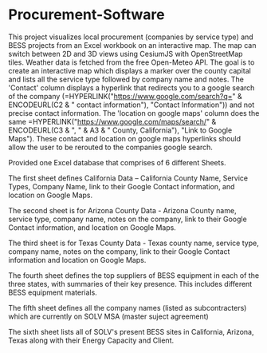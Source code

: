 # Procurement-Software

This project visualizes local procurement (companies by service type) and BESS projects from an Excel workbook on an interactive map. The map can switch between 2D and 3D views using CesiumJS with OpenStreetMap tiles. Weather data is fetched from the free Open-Meteo API. The goal is to create an interactive map which displays a marker over the county capital and lists all the service type followed by company name and notes. The 'Contact' column displays a hyperlink that redirects you to a google search of the company (=HYPERLINK("https://www.google.com/search?q=" & ENCODEURL(C2 & " contact information"), "Contact Information")) and not precise contact information. The 'location on google maps' column does the same =HYPERLINK("https://www.google.com/maps/search/" & ENCODEURL(C3 & ", " & A3 & " County, California"), "Link to Google Maps"). These contact and location on google maps hyperlinks should allow the user to be rerouted to the companies google search. 

Provided one Excel database that comprises of 6 different Sheets. 

The first sheet defines California  Data – California County Name, Service Types, Company Name, link to their Google Contact information, and location on Google Maps.

The second sheet is for Arizona County Data - Arizona County name, service type, company name, notes on the company, link to their Google Contact information, and location on Google Maps.

The third sheet is for Texas County Data - Texas county name, service type, company name, notes on the company, link to their Google Contact information and location on Google Maps. 

The fourth sheet defines the top suppliers of BESS equipment in each of the three states, with summaries of their key presence. This includes different BESS equipment materials.

The fifth sheet defines all the company names (listed as subcontracters) which are currently on SOLV MSA (master suject agreement) 

The sixth sheet lists all of SOLV's present BESS sites in California, Arizona, Texas along with their Energy Capacity and Client. 
